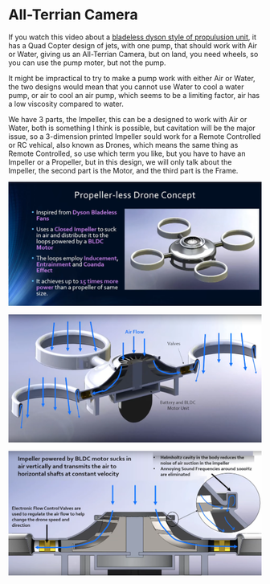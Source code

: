 # All-Terrian Camera

If you watch this video about a [bladeless dyson style of propulusion unit](https://www.youtube.com/watch?v=f2UCK3pCFjk), 
it has a Quad Copter design of jets, with one pump, that should work with Air or Water,
giving us an All-Terrian Camera, but on land, you need wheels, so you can use the pump moter,
but not the pump.

It might be impractical to try to make a pump work with either Air or Water, 
the two designs would mean that you cannot use Water to cool a water pump, 
or air to cool an air pump, which seems to be a limiting factor,
air has a low viscosity compared to water.

We have 3 parts, the Impeller, this can be a designed to work with Air or Water,
both is something I think is possible, but cavitation will be the major issue,
so a 3-dimension printed Impeller sould work for a Remote Controlled or RC vehical,
also known as Drones, which means the same thing as Remote Controlled, so use which term you like,
but you have to have an Impeller or a Propeller, but in this design,
we will only talk about the Impeller, the second part is the Motor, 
and the third part is the Frame.

![dyson-quad-copter-pumb-concept](https://github.com/Light-Wizzard/All-Terrian-Camera/blob/main/images/dyson-quad-copter-pumb-concept.png)

![dyson-quad-copter-pumb](https://github.com/Light-Wizzard/All-Terrian-Camera/blob/main/images/dyson-quad-copter-pumb.png)

![dyson-quad-copter-pumb-flow](https://github.com/Light-Wizzard/All-Terrian-Camera/blob/main/images/dyson-quad-copter-pumb-flow.png)
